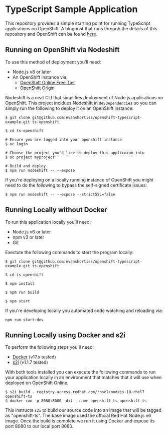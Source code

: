 # TypeScript Sample Application

This repository provides a simple starting point for running TypeScript
applications on OpenShift. A blogpost that runs through the details of this
repository and OpenShift can be found [here](http://evanshortiss.com/development/openshift/javascript/typescript/2018/02/15/ts-on-openshift.html).

## Running on OpenShift via Nodeshift
To use this method of deployment you'll need:

* Node.js v8 or later
* An OpenShift instance via:
  * [OpenShift Online Free Tier](https://www.openshift.com/)
  * [OpenShift Origin](https://github.com/openshift/origin#getting-started)

Nodeshift is a neat CLI that simplifies deployment of Node.js applications on
OpenShift. This project incldues Nodeshift in `devDependencies` so you can
simply run the following to deploy it on an OpenShift instance:

```
$ git clone git@github.com:evanshortiss/openshift-typescript-example.git ts-openshift

$ cd ts-openshift

# Ensure you are logged into your openshift instance
$ oc login

# Choose the project you'd like to deploy this applicaion into
$ oc project myproject

# Build and deploy
$ npm run nodeshift -- --expose
```

If you're deploying on a locally running instance of OpenShift you might need
to do the following to bypass the self-signed certificate issues:

```
$ npm run nodeshift -- --expose --strictSSL=false
```

## Running Locally without Docker
To run this application locally you'll need:

* Node.js v6 or later
* npm v3 or later
* Git

Exectute the following commands to start the program locally:

```
$ git clone git@github.com:evanshortiss/openshift-typescript-example.git ts-openshift

$ cd ts-openshift

$ npm install

$ npm run build

$ npm start
```

If you're developing locally you automated code watching and reloading via:

```
npm run start-dev
```

## Running Locally using Docker and s2i
To perform the following steps you'll need:

* [Docker](https://docs.docker.com/release-notes/) (v17.x tested)
* [s2i](https://github.com/openshift/source-to-image/releases) (v1.1.7 tested)

With both tools installed you can execute the following commands to run your
application locally in an environment that matches that it will use when
deployed on  OpenShift Online.

```
$ s2i build . registry.access.redhat.com/rhscl/nodejs-10-rhel7 openshift-ts
$ docker run -p 8080:8080 -dit --name openshift-ts openshift-ts
```

This instructs `s2i` to build our source code into an image that will be tagged
as "openshift-ts". The base image used the official Red Hat Node.js v6 image.
Once the build is complete we run it using Docker and expose its port 8080 to
our local port 8080.
